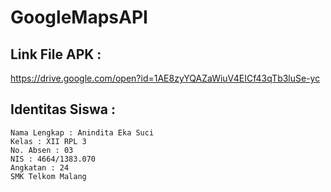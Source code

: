 # GoogleMapsAPI

## Link File APK : 
https://drive.google.com/open?id=1AE8zyYQAZaWiuV4EICf43qTb3luSe-yc

## Identitas Siswa :
        
    Nama Lengkap : Anindita Eka Suci
    Kelas : XII RPL 3
    No. Absen : 03
    NIS : 4664/1383.070
    Angkatan : 24
    SMK Telkom Malang
